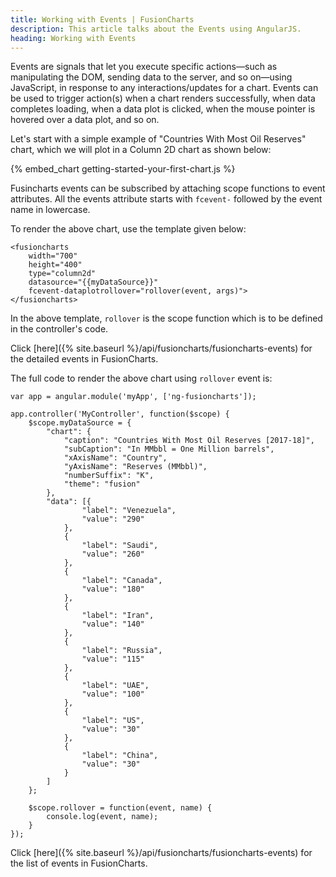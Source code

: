 ```yaml
---
title: Working with Events | FusionCharts
description: This article talks about the Events using AngularJS.
heading: Working with Events
---
```


Events are signals that let you execute specific actions—such as manipulating the DOM, sending data to the server, and so on—using JavaScript, in response to any interactions/updates for a chart. Events can be used to trigger action(s) when a chart renders successfully, when data completes loading, when a data plot is clicked, when the mouse pointer is hovered over a data plot, and so on.

Let's start with a simple example of "Countries With Most Oil Reserves" chart, which we will plot in a Column 2D chart as shown below:

{% embed_chart getting-started-your-first-chart.js %}

Fusincharts events can be subscribed by attaching scope functions to event attributes. All the events attribute starts with `fcevent-` followed by the event name in lowercase.

To render the above chart, use the template given below:

```
<fusioncharts 
	width="700"
	height="400"
	type="column2d"
	datasource="{{myDataSource}}"
	fcevent-dataplotrollover="rollover(event, args)">
</fusioncharts>
```

In the above template, `rollover` is the scope function which is to be defined in the controller's code.

Click [here]({% site.baseurl %}/api/fusioncharts/fusioncharts-events) for the detailed events in FusionCharts.

The full code to render the above chart using `rollover` event is:

```
var app = angular.module('myApp', ['ng-fusioncharts']);

app.controller('MyController', function($scope) {
    $scope.myDataSource = {
        "chart": {
            "caption": "Countries With Most Oil Reserves [2017-18]",
            "subCaption": "In MMbbl = One Million barrels",
            "xAxisName": "Country",
            "yAxisName": "Reserves (MMbbl)",
            "numberSuffix": "K",
            "theme": "fusion"
        },
        "data": [{
                "label": "Venezuela",
                "value": "290"
            },
            {
                "label": "Saudi",
                "value": "260"
            },
            {
                "label": "Canada",
                "value": "180"
            },
            {
                "label": "Iran",
                "value": "140"
            },
            {
                "label": "Russia",
                "value": "115"
            },
            {
                "label": "UAE",
                "value": "100"
            },
            {
                "label": "US",
                "value": "30"
            },
            {
                "label": "China",
                "value": "30"
            }
        ]
    };

    $scope.rollover = function(event, name) {
        console.log(event, name);
    }
});
```

Click [here]({% site.baseurl %}/api/fusioncharts/fusioncharts-events) for the list of events in FusionCharts.